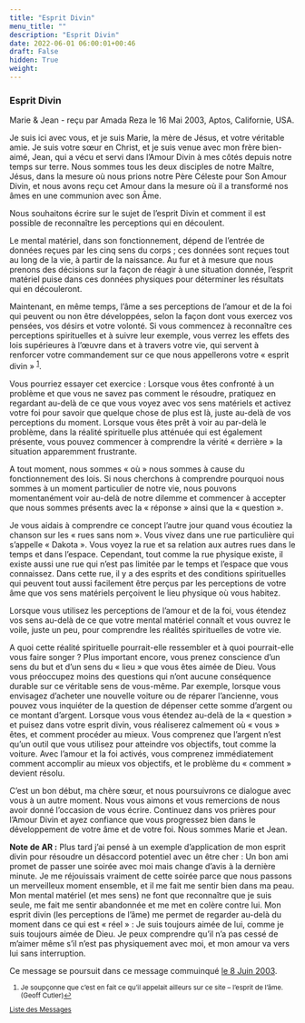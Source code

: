 ```yaml
---
title: "Esprit Divin"
menu_title: ""
description: "Esprit Divin"
date: 2022-06-01 06:00:01+00:46
draft: False
hidden: True
weight:
---
```

### Esprit Divin

Marie & Jean - reçu par Amada Reza le 16 Mai 2003, Aptos, Californie, USA.

Je suis ici avec vous, et je suis Marie, la mère de Jésus, et votre véritable amie. Je suis votre sœur en Christ, et je suis venue avec mon frère bien-aimé, Jean, qui a vécu et servi dans l’Amour Divin à mes côtés depuis notre temps sur terre. Nous sommes tous les deux disciples de notre Maître, Jésus, dans la mesure où nous prions notre Père Céleste pour Son Amour Divin, et nous avons reçu cet Amour dans la mesure où il a transformé nos âmes en une communion avec son Âme.

Nous souhaitons écrire sur le sujet de l’esprit Divin et comment il est possible de reconnaître les perceptions qui en découlent.

Le mental matériel, dans son fonctionnement, dépend de l’entrée de données reçues par les cinq sens du corps ; ces données sont reçues tout au long de la vie, à partir de la naissance. Au fur et à mesure que nous prenons des décisions sur la façon de réagir à une situation donnée, l’esprit matériel puise dans ces données physiques pour déterminer les résultats qui en découleront.

Maintenant, en même temps, l’âme a ses perceptions de l’amour et de la foi qui peuvent ou non être développées, selon la façon dont vous exercez vos pensées, vos désirs et votre volonté. Si vous commencez à reconnaître ces perceptions spirituelles et à suivre leur exemple, vous verrez les effets des lois supérieures à l’œuvre dans et à travers votre vie, qui servent à renforcer votre commandement sur ce que nous appellerons votre « esprit divin » <sup id="a1">[1](#f1)</sup>.

Vous pourriez essayer cet exercice : Lorsque vous êtes confronté à un problème et que vous ne savez pas comment le résoudre, pratiquez en regardant au-delà de ce que vous voyez avec vos sens matériels et activez votre foi pour savoir que quelque chose de plus est là, juste au-delà de vos perceptions du moment. Lorsque vous êtes prêt à voir au par-delà le problème, dans la réalité spirituelle plus atténuée qui est également présente, vous pouvez commencer à comprendre la vérité « derrière » la situation apparemment frustrante.

A tout moment, nous sommes « où » nous sommes à cause du fonctionnement des lois. Si nous cherchons à comprendre pourquoi nous sommes à un moment particulier de notre vie, nous pouvons momentanément voir au-delà de notre dilemme et commencer à accepter que nous sommes présents avec la « réponse » ainsi que la « question ».

Je vous aidais à comprendre ce concept l’autre jour quand vous écoutiez la chanson sur les « rues sans nom ». Vous vivez dans une rue particulière qui s’appelle « Dakota ». Vous voyez la rue et sa relation aux autres rues dans le temps et dans l’espace. Cependant, tout comme la rue physique existe, il existe aussi une rue qui n’est pas limitée par le temps et l’espace que vous connaissez. Dans cette rue, il y a des esprits et des conditions spirituelles qui peuvent tout aussi facilement être perçus par les perceptions de votre âme que vos sens matériels perçoivent le lieu physique où vous habitez.

Lorsque vous utilisez les perceptions de l’amour et de la foi, vous étendez vos sens au-delà de ce que votre mental matériel connaît et vous ouvrez le voile, juste un peu, pour comprendre les réalités spirituelles de votre vie.

A quoi cette réalité spirituelle pourrait-elle ressembler et à quoi pourrait-elle vous faire songer ? Plus important encore, vous prenez conscience d’un sens du but et d’un sens du « lieu » que vous êtes aimée de Dieu. Vous vous préoccupez moins des questions qui n’ont aucune conséquence durable sur ce véritable sens de vous-même. Par exemple, lorsque vous envisagez d’acheter une nouvelle voiture ou de réparer l’ancienne, vous pouvez vous inquiéter de la question de dépenser cette somme d’argent ou ce montant d’argent. Lorsque vous vous étendez au-delà de la « question » et puisez dans votre esprit divin, vous réaliserez calmement où « vous » êtes, et comment procéder au mieux. Vous comprenez que l’argent n’est qu’un outil que vous utilisez pour atteindre vos objectifs, tout comme la voiture. Avec l’amour et la foi activés, vous comprenez immédiatement comment accomplir au mieux vos objectifs, et le problème du « comment » devient résolu.

C’est un bon début, ma chère sœur, et nous poursuivrons ce dialogue avec vous à un autre moment. Nous vous aimons et vous remercions de nous avoir donné l’occasion de vous écrire. Continuez dans vos prières pour l’Amour Divin et ayez confiance que vous progressez bien dans le développement de votre âme et de votre foi.
Nous sommes Marie et Jean.

**Note de AR :** Plus tard j’ai pensé à un exemple d’application de mon esprit divin pour résoudre un désaccord potentiel avec un être cher : Un bon ami promet de passer une soirée avec moi mais change d’avis à la dernière minute. Je me réjouissais vraiment de cette soirée parce que nous passons un merveilleux moment ensemble, et il me fait me sentir bien dans ma peau. Mon mental matériel (et mes sens) ne font que reconnaître que je suis seule, me fait me sentir abandonnée et me met en colère contre lui. Mon esprit divin (les perceptions de l’âme) me permet de regarder au-delà du moment dans ce qui est « réel » : Je suis toujours aimée de lui, comme je suis toujours aimée de Dieu. Je peux comprendre qu’il n’a pas cessé de m’aimer même s’il n’est pas physiquement avec moi, et mon amour va vers lui sans interruption.

Ce message se poursuit dans ce message commuinqué [le 8 Juin 2003](/fr-contemporary-messages/fr-contemporary-messages-by-date-order/fr-contemporary-messages-2003/fr-2003-6-8-1-ar-st-john/).
<small>

1. <large id="f1"> Je soupçonne que c’est en fait ce qu’il appelait ailleurs sur ce site – l’esprit de l’âme. (Geoff Cutler)[↩](#a1)

[Liste des Messages](/fr-contemporary-messages/fr-contemporary-messages-by-date-order/fr-contemporary-messages-2003)